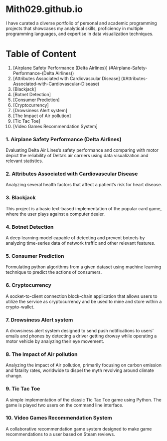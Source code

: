 # Mith029.github.io

I have curated a diverse portfolio of personal and academic programming projects that showcases my analytical skills, proficiency in multiple programming languages, and expertise in data visualization techniques.

# Table of Content

1.	[Airplane Safety Performance (Delta Airlines)] (#Airplane-Safety-Performance-(Delta Airlines))
2.	[Attributes Associated with Cardiovascular Disease] (#Attributes-Associated-with-Cardiovascular-Disease)
3.	[Blackjack]
4.	[Botnet Detection]
5.	[Consumer Prediction]
6.	[Cryptocurrency]
7.	[Drowsiness Alert system]
8.	[The Impact of Air pollution]
9.	[Tic Tac Toe]
10.	[Video Games Recommendation System]

### 1.	Airplane Safety Performance (Delta Airlines)
Evaluating Delta Air Lines’s safety performance and comparing with motor depict the reliability of Delta’s air carriers using data visualization and relevant statistics.

### 2.	Attributes Associated with Cardiovascular Disease
Analyzing several health factors that affect a patient’s risk for heart disease.

### 3.	Blackjack
This project is a basic text-based implementation of the popular card game, where the user plays against a computer dealer.

### 4.	Botnet Detection
A deep learning model capable of detecting and prevent botnets by analyzing time-series data of network traffic and other relevant features.

### 5.	Consumer Prediction
Formulating python algorithms from a given dataset using machine learning technique to predict the actions of consumers. 

### 6.	Cryptocurrency
A socket-to-client connection block-chain application that allows users to utilize the service as cryptocurrency and be used to mine and store within a crypto-wallet. 

### 7.	Drowsiness Alert system
A drowsiness alert system designed to send push notifications to users’ emails and phones by detecting a driver getting drowsy while operating a motor vehicle by analyzing their eye movement.

### 8.	The Impact of Air pollution
Analyzing the impact of Air pollution, primarily focusing on carbon emission and fatality rates, worldwide to dispel the myth revolving around climate change.

### 9.	Tic Tac Toe
A simple implementation of the classic Tic Tac Toe game using Python. The game is played two users on the command line interface.

### 10.	Video Games Recommendation System
A collaborative recommendation game system designed to make game recommendations to a user based on Steam reviews.

